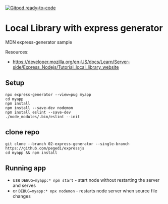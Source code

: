 [![Gitpod ready-to-code](https://img.shields.io/badge/Gitpod-ready--to--code-blue?logo=gitpod)](https://gitpod.io/#https://github.com/pegedi/expressjs/tree/03-local-library)

# Local Library with express generator
MDN express-generator sample

Resources: 
- https://developer.mozilla.org/en-US/docs/Learn/Server-side/Express_Nodejs/Tutorial_local_library_website
## Setup
    npx express-generator --view=pug myapp
    cd myapp
    npm install
    npm install --save-dev nodemon
    npm install eslint --save-dev
    ./node_modules/.bin/eslint --init

## clone repo
    git clone --branch 02-express-generator --single-branch https://github.com/pegedi/expressjs
    cd myapp && npm install
    
## Running app
  - use `DEBUG=myapp:* npm start` - start node without restarting the server and serves  
  - or `DEBUG=myapp:* npx nodemon` - restarts node server when source file changes
